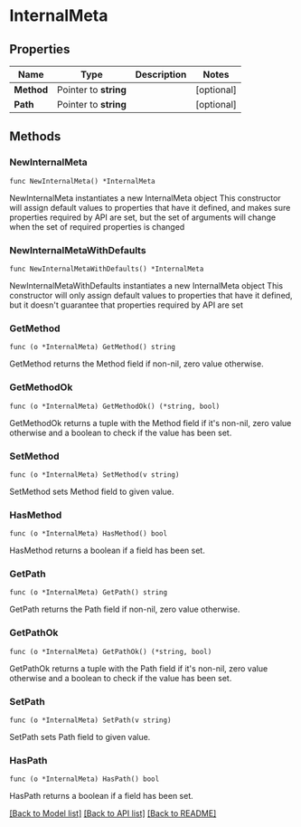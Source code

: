 # InternalMeta

## Properties

Name | Type | Description | Notes
------------ | ------------- | ------------- | -------------
**Method** | Pointer to **string** |  | [optional] 
**Path** | Pointer to **string** |  | [optional] 

## Methods

### NewInternalMeta

`func NewInternalMeta() *InternalMeta`

NewInternalMeta instantiates a new InternalMeta object
This constructor will assign default values to properties that have it defined,
and makes sure properties required by API are set, but the set of arguments
will change when the set of required properties is changed

### NewInternalMetaWithDefaults

`func NewInternalMetaWithDefaults() *InternalMeta`

NewInternalMetaWithDefaults instantiates a new InternalMeta object
This constructor will only assign default values to properties that have it defined,
but it doesn't guarantee that properties required by API are set

### GetMethod

`func (o *InternalMeta) GetMethod() string`

GetMethod returns the Method field if non-nil, zero value otherwise.

### GetMethodOk

`func (o *InternalMeta) GetMethodOk() (*string, bool)`

GetMethodOk returns a tuple with the Method field if it's non-nil, zero value otherwise
and a boolean to check if the value has been set.

### SetMethod

`func (o *InternalMeta) SetMethod(v string)`

SetMethod sets Method field to given value.

### HasMethod

`func (o *InternalMeta) HasMethod() bool`

HasMethod returns a boolean if a field has been set.

### GetPath

`func (o *InternalMeta) GetPath() string`

GetPath returns the Path field if non-nil, zero value otherwise.

### GetPathOk

`func (o *InternalMeta) GetPathOk() (*string, bool)`

GetPathOk returns a tuple with the Path field if it's non-nil, zero value otherwise
and a boolean to check if the value has been set.

### SetPath

`func (o *InternalMeta) SetPath(v string)`

SetPath sets Path field to given value.

### HasPath

`func (o *InternalMeta) HasPath() bool`

HasPath returns a boolean if a field has been set.


[[Back to Model list]](../README.md#documentation-for-models) [[Back to API list]](../README.md#documentation-for-api-endpoints) [[Back to README]](../README.md)


